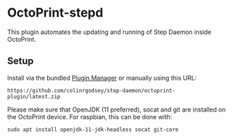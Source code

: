 # OctoPrint-stepd

This plugin automates the updating and running of Step Daemon inside OctoPrint.

## Setup

Install via the bundled [Plugin Manager](https://docs.octoprint.org/en/master/bundledplugins/pluginmanager.html)
or manually using this URL:

    https://github.com/colinrgodsey/step-daemon/octoprint-plugin/latest.zip

Please make sure that OpenJDK (11 preferred), socat and git are installed on the OctoPrint device. For
raspbian, this can be done with:

```sudo apt install openjdk-11-jdk-headless socat git-core```

